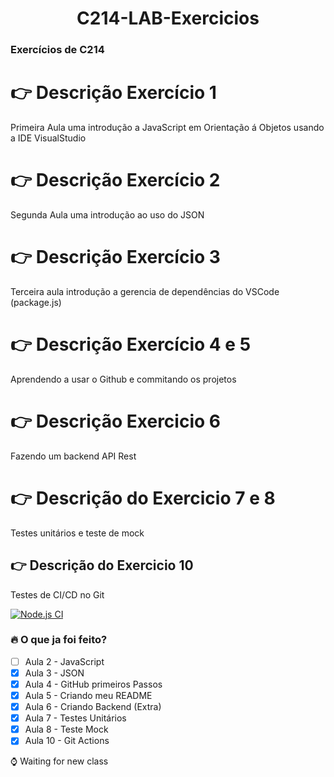 <h1 align = "center"> C214-LAB-Exercicios </h1>

### Exercícios de C214
# :point_right: Descrição Exercício 1
<p>Primeira Aula uma introdução a JavaScript em Orientação á Objetos usando a IDE VisualStudio</p>

# :point_right: Descrição Exercício 2
<p>Segunda Aula uma introdução ao uso do JSON </p>

# 👉 Descrição Exercício 3
<p> Terceira aula introdução a gerencia de dependências do VSCode (package.js)</p>

# 👉 Descrição Exercício 4 e 5
<p> Aprendendo a usar o Github e commitando os projetos </p>

# 👉 Descrição Exercicio 6
<p> Fazendo um backend API Rest </p>

# 👉 Descrição do Exercicio 7 e 8
<p> Testes unitários e teste de mock </p>

## 👉 Descrição do Exercicio 10
<p> Testes de CI/CD no Git </p>

[![Node.js CI](https://github.com/AlvaroBreno/C214-LAB-Exercicios/actions/workflows/nodeCI_Test.js.yml/badge.svg)](https://github.com/AlvaroBreno/C214-LAB-Exercicios/actions/workflows/nodeCI_Test.js.yml)

### :fire: O que ja foi feito? 
- [ ] Aula 2 - JavaScript 
- [X] Aula 3 - JSON
- [X] Aula 4 - GitHub primeiros Passos
- [X] Aula 5 - Criando meu README
- [X] Aula 6 - Criando Backend (Extra)
- [X] Aula 7 - Testes Unitários
- [X] Aula 8 - Teste Mock
- [X] Aula 10 - Git Actions

:watch: Waiting for new class

